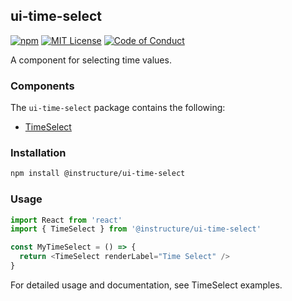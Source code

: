 ## ui-time-select

[![npm][npm]][npm-url]
[![MIT License][license-badge]][license]
[![Code of Conduct][coc-badge]][coc]

A component for selecting time values.

### Components

The `ui-time-select` package contains the following:

- [TimeSelect](#TimeSelect)

### Installation

```sh
npm install @instructure/ui-time-select
```

### Usage

```js
import React from 'react'
import { TimeSelect } from '@instructure/ui-time-select'

const MyTimeSelect = () => {
  return <TimeSelect renderLabel="Time Select" />
}
```

For detailed usage and documentation, see TimeSelect examples.

[npm]: https://img.shields.io/npm/v/@instructure/ui-time-select.svg
[npm-url]: https://npmjs.com/package/@instructure/ui-time-select
[license-badge]: https://img.shields.io/npm/l/instructure-ui.svg?style=flat-square
[license]: https://github.com/instructure/instructure-ui/blob/master/LICENSE.md
[coc-badge]: https://img.shields.io/badge/code%20of-conduct-ff69b4.svg?style=flat-square
[coc]: https://github.com/instructure/instructure-ui/blob/master/CODE_OF_CONDUCT.md
